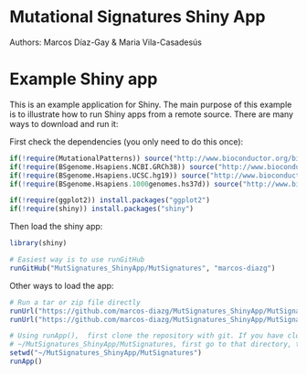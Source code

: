 # Mutational Signatures Shiny App

Authors: Marcos Díaz-Gay & Maria Vila-Casadesús


# Example Shiny app

This is an example application for Shiny.
The main purpose of this example is to illustrate how to run Shiny apps from a remote source.
There are many ways to download and run it:

First check the dependencies (you only need to do this once):

```R
if(!require(MutationalPatterns)) source("http://www.bioconductor.org/biocLite.R");biocLite("MutationalPatterns")
if(!require(BSgenome.Hsapiens.NCBI.GRCh38)) source("http://www.bioconductor.org/biocLite.R");biocLite("BSgenome.Hsapiens.NCBI.GRCh38")
if(!require(BSgenome.Hsapiens.UCSC.hg19)) source("http://www.bioconductor.org/biocLite.R");biocLite("BSgenome.Hsapiens.UCSC.hg19")
if(!require(BSgenome.Hsapiens.1000genomes.hs37d)) source("http://www.bioconductor.org/biocLite.R");biocLite("BSgenome.Hsapiens.1000genomes.hs37d")

if(!require(ggplot2)) install.packages("ggplot2")
if(!require(shiny)) install.packages("shiny")
```

Then load the shiny app:

```R
library(shiny)

# Easiest way is to use runGitHub
runGitHub("MutSignatures_ShinyApp/MutSignatures", "marcos-diazg")
```

Other ways to load the app:

```R
# Run a tar or zip file directly
runUrl("https://github.com/marcos-diazg/MutSignatures_ShinyApp/MutSignatures/archive/master.tar.gz")
runUrl("https://github.com/marcos-diazg/MutSignatures_ShinyApp/MutSignatures/archive/master.zip")

# Using runApp(),  first clone the repository with git. If you have cloned it into
# ~/MutSignatures_ShinyApp/MutSignatures, first go to that directory, then use runApp().
setwd("~/MutSignatures_ShinyApp/MutSignatures")
runApp()
```



